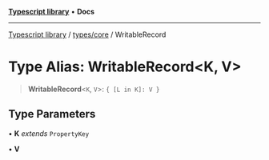 [**Typescript library**](../../../index.md) • **Docs**

***

[Typescript library](../../../modules.md) / [types/core](../index.md) / WritableRecord

# Type Alias: WritableRecord\<K, V\>

> **WritableRecord**\<`K`, `V`\>: `{ [L in K]: V }`

## Type Parameters

• **K** *extends* `PropertyKey`

• **V**

